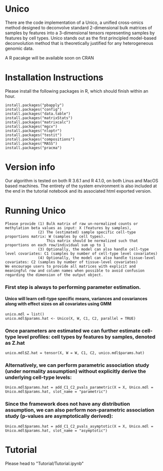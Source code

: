 # Unico
There are the code implementation of a Unico, a unified cross-omics method designed to deconvolve standard 2-dimensional bulk matrices of samples by features into a 3-dimensional tensors representing samples by features by cell types. Unico stands out as the first principled model-based deconvolution method that is theoretically justified for any heterogeneous genomic data.

A R pacakge will be available soon on CRAN

# Installation Instructions
Please install the following packages in R, which should finish within an hour.
```
install.packages("pbapply")
install.packages("config")
install.packages("data.table")
install.packages("matrixStats")
install.packages("matrixcalc")
install.packages("mgcv")
install.packages("nloptr")
install.packages("testit")
install.packages("compositions")
install.packages("MASS")
install.packages("pracma")
```
# Version info
Our algorithm is tested on both R 3.6.1 and R 4.1.0, on both Linus and MacOS based machines.
The entirety of the system environment is also included at the end in the tutorial notebook and its associated html exported version.


# Running Unico
```
Please provide (1) Bulk matrix of raw un-normalized counts or methylation beta values as input: X (features by samples),
               (2) The (estimated) sample specific cell-type proportions matrix: W (samples by cell types).
                   This matrix should be normalized such that proportions on each row/individual sum up to 1
               (3) Optionally, the model can also handle cell-type level covariates: C1 (samples by number of cell-type level covariates)
               (4) Optionally, the model can also handle tissue-level covariates: C2 (samples by number of tissue-level covariates)
We encourage users to provide all matrices with explicit and meaningful row and column names when possible to avoid confusion regarding the dimension of the output object.
```
### First step is always to performing parameter estimation.
#### Unico will learn cell-type specific means, variances and covariances along with effect sizes on all covariates using GMM
```
unico.mdl = list()
unico.mdl$params.hat <- Unico(X, W, C1, C2, parallel = TRUE)
```
### Once parameters are estimated we can further estimate cell-type level profiles: cell types by features by samples, denoted as Z.hat
```
unico.mdl$Z.hat = tensor(X, W = W, C1, C2, unico.mdl$params.hat)
```
### Alternatively, we can perform parametric association study (under normality assumption) without explicitly derive the underlying cell-type levels:
```
Unico.mdl$params.hat = add_C1_C2_pvals_parametric(X = X, Unico.mdl = Unico.mdl$params.hat, slot_name = "parametric")
```
### Since the framework does not have any distribution assumption, we can also perform non-parametric association study (p-values are asymptotically derived):
```
Unico.mdl$params.hat = add_C1_C2_pvals_asymptotic(X = X, Unico.mdl = Unico.mdl$params.hat, slot_name = "asymptotic")
```
# Tutorial
Please head to "Tutorial/Tutorial.ipynb"

